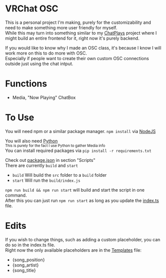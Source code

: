 ﻿# VRChat OSC
This is a personal project I'm making, purely for the customizability and need to make something more user friendly for myself.  
While this may turn into something similar to my [ChatPlays](https://github.com/AlgorithmicPolicyIndex/ChatPlays) project where I might build an entire frontend for it, right now it's purely backend.

If you would like to know why I made an OSC class, it's because I know I will work more on this to do more with OSC.  
Especially if people want to create their own custom OSC connections outside just using the chat intput.

# Functions
- Media, "Now Playing" ChatBox

# To Use
You will need npm or a similar package manager.
`npm install` via [NodeJS](https://nodejs.org/)

You will also need [Python](https://www.python.org/downloads/)  
<sup>This is purely for the fact I use Python to gather Media info</sup>  
You can install required packages via `pip install -r requirements.txt`

Check out [package.json](package.json) in section "Scripts"  
There are currently `build` and `start`   
- `build` Will build the `src` folder to a `build` folder
- `start` Will run the `build/index.js`

`npm run build && npm run start` will build and start the script in one command.  
After this you can just run `npm run start` as long as you update the [index.ts](src/index.ts) file.

# Edits
If you wish to change things, such as adding a custom placeholder, you can do so in the index.ts file.  
Right now the only available placeholders are in the [Templates](templates.yaml) file:
- {song_position}
- {song_artist}
- {song_title}
